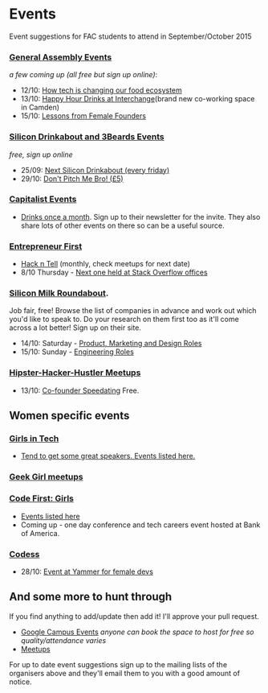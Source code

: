 # Events
Event suggestions for FAC students to attend in September/October 2015

### [General Assembly Events](https://generalassemb.ly/education?format=events)  
_a few coming up (all free but sign up online)_:

- 12/10: [How tech is changing our food ecosystem](https://generalassemb.ly/education/how-technology-is-changing-our-food-ecosystem/london/17033)
- 13/10: [Happy Hour Drinks at Interchange](https://generalassemb.ly/education/ga-interchange-happy-hour/london/16641)(brand new co-working space in Camden)
- 15/10: [Lessons from Female Founders](https://generalassemb.ly/education/female-founders-tough-lessons-learned/london/17059)

### [Silicon Drinkabout and 3Beards Events](http://3-beards.com/silicondrinkabout/london)  
_free, sign up online_

- 25/09: [Next Silicon Drinkabout (every friday)](http://3-beards.com/silicondrinkabout/london)
- 29/10: [Don't Pitch Me Bro! (£5)](http://3-beards.com/dontpitchmebro)

### [Capitalist Events](http://capitallist.co/get-together-drinks/)

- [Drinks once a month](http://capitallist.co/get-together-drinks/). Sign up to their newsletter for the invite. They also share lots of other events on there so can be a useful source.

### [Entrepreneur First]()

- [Hack n Tell](http://www.meetup.com/London-Hack-and-Tell/)  (monthly, check meetups for next date)
- 8/10 Thursday - [Next one held at Stack Overflow offices](http://www.meetup.com/London-Hack-and-Tell/events/225697134/)

### [Silicon Milk Roundabout](https://www.siliconmilkroundabout.com/guides). 
Job fair, free! Browse the list of companies in advance and work out which you'd like to speak to. Do your research on them first too as it'll come across a lot better! Sign up on their site. 
- 14/10: Saturday - [Product, Marketing and Design Roles](https://www.siliconmilkroundabout.com/companies) 
- 15/10: Sunday - [Engineering Roles](https://www.siliconmilkroundabout.com/companies)

### [Hipster-Hacker-Hustler Meetups]()
 - 13/10: [Co-founder Speedating](http://www.hipsters-hackers-hustlers.com/event/co-founder-dating-speed-pitching-25/) Free.

## Women specific events

### [Girls in Tech](http://girlsintechuk.com/events/next-events/)
- [Tend to get some great speakers. Events listed here.](http://girlsintechuk.com/events/next-events/)

### [Geek Girl meetups](http://www.geekgirlmeetup.co.uk/)

### [Code First: Girls](http://www.codefirstgirls.org.uk/)

- [Events listed here](http://www.codefirstgirls.org.uk/events.html)
- Coming up - one day conference and tech careers event hosted at Bank of America.

### [Codess](http://www.codess.net/)
- 28/10: [Event at Yammer for female devs](http://www.eventbrite.com/e/yammer-codess-tickets-17427410855)

## And some more to hunt through
If you find anything to add/update then add it! I'll approve your pull request.

- [Google Campus Events](https://www.campus.co/london/en/events) _anyone can book the space to host for free so quality/attendance varies_
- [Meetups](http://www.meetup.com/)

For up to date event suggestions sign up to the mailing lists of the organisers above and they'll email them to you with a good amount of notice.
